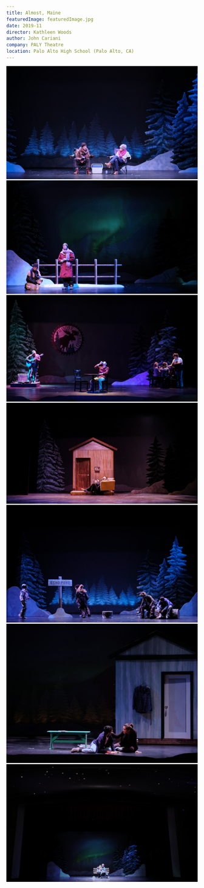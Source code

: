 ```yaml
---
title: Almost, Maine
featuredImage: featuredImage.jpg
date: 2019-11
director: Kathleen Woods
author: John Cariani
company: PALY Theatre
location: Palo Alto High School (Palo Alto, CA)
---
```


![](./AlmostMaine_081.jpg)
![](./AlmostMaine_022.jpg)
![](./AlmostMaine_030.jpg)
![](./AlmostMaine_059.jpg)
![](./AlmostMaine_098.jpg)
![](./AlmostMaine_054.jpg)
![](./AlmostMaine_150.jpg)

